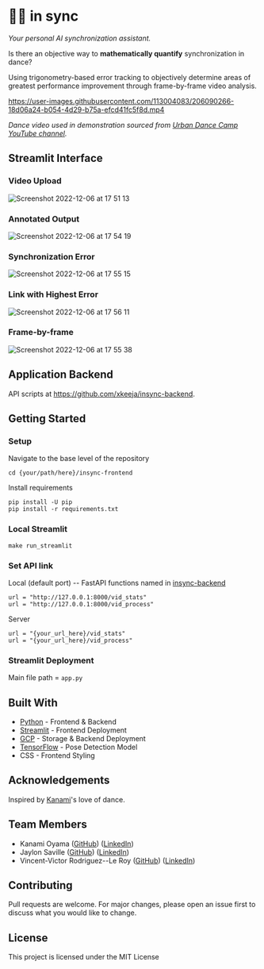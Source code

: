 # 💃💃 in sync
_Your personal AI synchronization assistant._


Is there an objective way to **mathematically quantify** synchronization in dance?

Using trigonometry-based error tracking to objectively determine areas of greatest performance improvement through frame-by-frame video analysis. 

https://user-images.githubusercontent.com/113004083/206090266-18d06a24-b054-4d29-b75a-efcd41fc5f8d.mp4


_Dance video used in demonstration sourced from [Urban Dance Camp YouTube channel](https://youtu.be/9hUZyswpp2w)._

## Streamlit Interface
### Video Upload
![Screenshot 2022-12-06 at 17 51 13](https://user-images.githubusercontent.com/113004083/206093112-54257082-c7f0-4019-9357-36c29520c0ea.png)

### Annotated Output
![Screenshot 2022-12-06 at 17 54 19](https://user-images.githubusercontent.com/113004083/206092598-ad12a1bc-9a06-493b-94ad-9d934b265986.png)

### Synchronization Error
![Screenshot 2022-12-06 at 17 55 15](https://user-images.githubusercontent.com/113004083/206092228-29ef6d8a-a757-45ce-a1f0-a33d518616dc.png)

### Link with Highest Error
![Screenshot 2022-12-06 at 17 56 11](https://user-images.githubusercontent.com/113004083/206092385-c5743711-9659-41d5-bf08-0372cb1f544e.png)

### Frame-by-frame
![Screenshot 2022-12-06 at 17 55 38](https://user-images.githubusercontent.com/113004083/206093265-3b450efc-86b0-48cc-b1dd-00e3ebbf71bb.png)

## Application Backend
API scripts at https://github.com/xkeeja/insync-backend.

## Getting Started
### Setup

Navigate to the base level of the repository
```
cd {your/path/here}/insync-frontend
```

Install requirements
```
pip install -U pip
pip install -r requirements.txt
```

### Local Streamlit
```
make run_streamlit
```

### Set API link
Local (default port) -- FastAPI functions named in [insync-backend](https://github.com/xkeeja/insync-backend)
```
url = "http://127.0.0.1:8000/vid_stats"
url = "http://127.0.0.1:8000/vid_process"
```
Server
```
url = "{your_url_here}/vid_stats"
url = "{your_url_here}/vid_process"
```

### Streamlit Deployment
Main file path = `app.py`

## Built With
- [Python](https://www.python.org/) - Frontend & Backend
- [Streamlit](https://streamlit.io/) - Frontend Deployment
- [GCP](https://cloud.google.com/) - Storage & Backend Deployment
- [TensorFlow](https://tfhub.dev/google/movenet/multipose/lightning/1) - Pose Detection Model
- CSS - Frontend Styling

## Acknowledgements
Inspired by [Kanami](https://www.linkedin.com/in/kanami-oyama-9a666b243/)'s love of dance.

## Team Members
- Kanami Oyama ([GitHub](https://github.com/kanpinpon)) ([LinkedIn](https://www.linkedin.com/in/kanami-oyama-9a666b243/))
- Jaylon Saville ([GitHub](https://github.com/jaysaville)) ([LinkedIn](https://www.linkedin.com/in/jaysaville/))
- Vincent-Victor Rodriguez--Le Roy ([GitHub](https://github.com/Slokem)) ([LinkedIn](https://www.linkedin.com/in/vincent-victor-r-328aa5a8/))

## Contributing
Pull requests are welcome. For major changes, please open an issue first to discuss what you would like to change.

## License
This project is licensed under the MIT License
